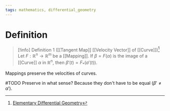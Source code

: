 ```yaml
---
tags: mathematics, differential_geometry
---
```


# Definition

> [!info] Definition 1 ([[Tangent Map]] [[Velocity Vector]] of [[Curve]])[^1]
> Let $F: \mathbb{R}^n \rightarrow \mathbb{R}^m$ be a [[Mapping]]. If $\beta = F(\alpha)$ is the image of a [[Curve]] $\alpha$ in $\mathbb{R}^n$, then $\beta'(t) = F_*(a'(t))$.

Mappings preserve the velocities of curves.

#TODO 
Preserve in what sense? Because they don't have to be equal ($\beta' \neq \alpha'$).

[^1]: [Elementary Differential Geometry](zotero://open-pdf/library/items/F6CCEWIU?page=53)